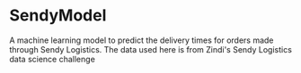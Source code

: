 # SendyModel
A machine learning model to predict the delivery times for orders made through Sendy Logistics. The data used here is from Zindi's Sendy Logistics data science challenge
